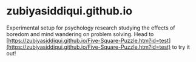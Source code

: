 # zubiyasiddiqui.github.io

Experimental setup for psychology research studying the effects of boredom and mind wandering on problem solving. Head to [https://zubiyasiddiqui.github.io/Five-Square-Puzzle.htm?id=test](https://zubiyasiddiqui.github.io/Five-Square-Puzzle.htm?id=test) to try it out!
